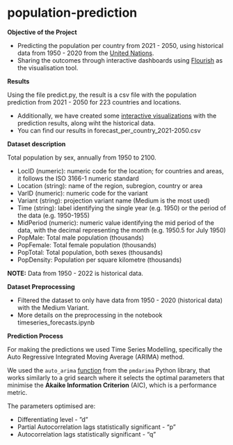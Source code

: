 # population-prediction

**Objective of the Project**

- Predicting the population per country from 2021 - 2050, using historical data from 1950 - 2020 from the [United Nations](https://population.un.org/wpp/Download/Standard/CSV/).
- Sharing the outcomes through interactive dashboards using [Flourish](https://flourish.studio/) as the visualisation tool.

**Results**

Using the file predict.py, the result is a csv file with the population prediction from 2021 - 2050 for 223 countries and locations.

- Additionally, we have created some [interactive visualizations](https://www.notion.so/Population-Prediction-Interactive-Visualisationsfc394bbd153a49e198773528b8f75093) with the prediction results, along wiht the historical data.
- You can find our results in forecast_per_country_2021-2050.csv

**Dataset description**

Total population by sex, annually from 1950 to 2100.

- LocID (numeric): numeric code for the location; for countries and areas, it follows the ISO 3166-1 numeric standard
- Location (string): name of the region, subregion, country or area
- VarID (numeric): numeric code for the variant
- Variant (string): projection variant name (Medium is the most used)
- Time (string): label identifying the single year (e.g. 1950) or the period of the data (e.g. 1950-1955)
- MidPeriod (numeric): numeric value identifying the mid period of the data, with the decimal representing the month (e.g. 1950.5 for July 1950)
- PopMale: Total male population (thousands)
- PopFemale: Total female population (thousands)
- PopTotal: Total population, both sexes (thousands)
- PopDensity: Population per square kilometre (thousands)

**NOTE:** Data from 1950 - 2022 is historical data. 

**Dataset Preprocessing**

- Filtered the dataset to only have data from 1950 - 2020 (historical data) with the Medium Variant.
- More details on the preprocessing in the notebook timeseries_forecasts.ipynb

**Prediction Process**

For making the predictions we used Time Series Modelling, specifically the Auto Regressive Integrated Moving Average (ARIMA) method. 

We used the `auto_arima` [function](http://alkaline-ml.com/pmdarima/about.html#about) from the `pmdarima` Python library, that works similarly to a grid search where it selects the optimal parameters that minimise the **Akaike Information Criterion** (AIC), which is a performance metric.

The parameters optimised are:

- Differentiating level - ”d”
- Partial Autocorrelation lags statistically significant - “p”
- Autocorrelation lags statistically significant - “q”

